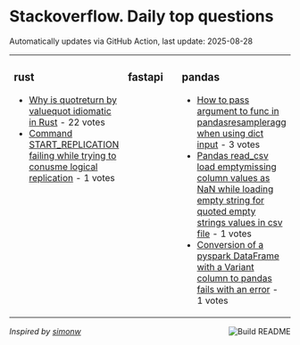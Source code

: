 # Stackoverflow. Daily top questions 

Automatically updates via GitHub Action, last update: <!-- date starts -->2025-08-28<!-- date ends -->


<table><tr><td valign="top" width="33%">

### rust
<!-- rust starts -->
* [Why is quotreturn by valuequot idiomatic in Rust](https://stackoverflow.com/questions/79747651/why-is-return-by-value-idiomatic-in-rust) - 22 votes
* [Command START_REPLICATION failing while trying to conusme logical replication](https://stackoverflow.com/questions/79747999/command-start-replication-failing-while-trying-to-conusme-logical-replication) - 1 votes
<!-- rust ends -->
</td><td valign="top" width="34%">


### fastapi
<!-- fastapi starts -->

<!-- fastapi ends -->
</td><td valign="top" width="34%">


### pandas
<!-- pandas starts -->
* [How to pass argument to func in pandasresampleragg when using dict input](https://stackoverflow.com/questions/79748930/how-to-pass-argument-to-func-in-pandas-resampler-agg-when-using-dict-input) - 3 votes
* [Pandas read_csv load emptymissing column values as NaN while loading empty string for quoted empty strings values in csv file](https://stackoverflow.com/questions/79749522/pandas-read-csv-load-empty-missing-column-values-as-nan-while-loading-empty-str) - 1 votes
* [Conversion of a pyspark DataFrame with a Variant column to pandas fails with an error](https://stackoverflow.com/questions/79747926/conversion-of-a-pyspark-dataframe-with-a-variant-column-to-pandas-fails-with-an) - 1 votes
<!-- pandas ends -->
</td></tr></table>

<a href="https://github.com/hp0404/hp0404/actions"><img src="https://github.com/hp0404/hp0404/workflows/Build%20README/badge.svg" align="right" alt="Build README"></a> <p>*Inspired by  [simonw](https://github.com/simonw/simonw)*</p>

